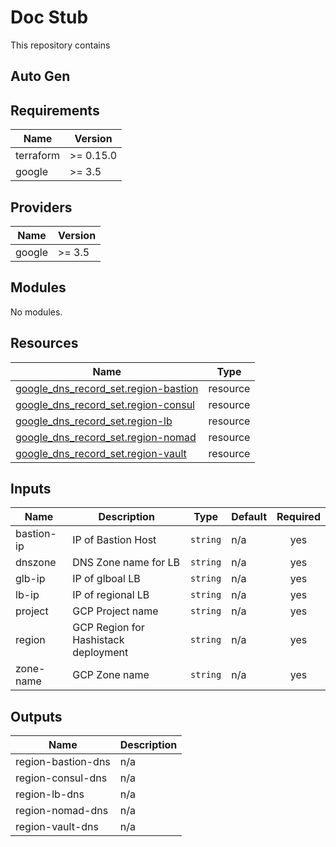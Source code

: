 # Doc Stub

This repository contains

## Auto Gen

<!-- BEGIN_TF_DOCS -->
## Requirements

| Name | Version |
|------|---------|
| terraform | >= 0.15.0 |
| google | >= 3.5 |

## Providers

| Name | Version |
|------|---------|
| google | >= 3.5 |

## Modules

No modules.

## Resources

| Name | Type |
|------|------|
| [google_dns_record_set.region-bastion](https://registry.terraform.io/providers/hashicorp/google/latest/docs/resources/dns_record_set) | resource |
| [google_dns_record_set.region-consul](https://registry.terraform.io/providers/hashicorp/google/latest/docs/resources/dns_record_set) | resource |
| [google_dns_record_set.region-lb](https://registry.terraform.io/providers/hashicorp/google/latest/docs/resources/dns_record_set) | resource |
| [google_dns_record_set.region-nomad](https://registry.terraform.io/providers/hashicorp/google/latest/docs/resources/dns_record_set) | resource |
| [google_dns_record_set.region-vault](https://registry.terraform.io/providers/hashicorp/google/latest/docs/resources/dns_record_set) | resource |

## Inputs

| Name | Description | Type | Default | Required |
|------|-------------|------|---------|:--------:|
| bastion-ip | IP of Bastion Host | `string` | n/a | yes |
| dnszone | DNS Zone name for LB | `string` | n/a | yes |
| glb-ip | IP of glboal LB | `string` | n/a | yes |
| lb-ip | IP of regional LB | `string` | n/a | yes |
| project | GCP Project name | `string` | n/a | yes |
| region | GCP Region for Hashistack deployment | `string` | n/a | yes |
| zone-name | GCP Zone name | `string` | n/a | yes |

## Outputs

| Name | Description |
|------|-------------|
| region-bastion-dns | n/a |
| region-consul-dns | n/a |
| region-lb-dns | n/a |
| region-nomad-dns | n/a |
| region-vault-dns | n/a |
<!-- END_TF_DOCS -->
